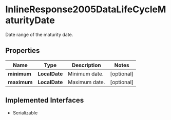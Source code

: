 

# InlineResponse2005DataLifeCycleMaturityDate

Date range of the maturity date.

## Properties

Name | Type | Description | Notes
------------ | ------------- | ------------- | -------------
**minimum** | **LocalDate** | Minimum date. |  [optional]
**maximum** | **LocalDate** | Maximum date. |  [optional]


## Implemented Interfaces

* Serializable


